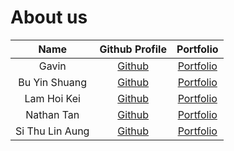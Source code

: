 # About us

|      Name       |              Github Profile              |                                  Portfolio                                   |
|:---------------:|:----------------------------------------:|:----------------------------------------------------------------------------:|
|      Gavin      | [Github](https://github.com/parasytezz)  | [Portfolio](https://ay2425s1-cs2113-w14-2.github.io/tp/team/parasytezz.html) |
|  Bu Yin Shuang  | [Github](https://github.com/crystal-bys) |                                [Portfolio](https://ay2425s1-cs2113-w14-2.github.io/tp/team/crystal-bys.html)                                 |
|   Lam Hoi Kei   |   [Github](https://github.com/anlamm)    |   [Portfolio](https://ay2425s1-cs2113-w14-2.github.io/tp/team/anlamm.html)   |
|   Nathan Tan    |   [Github](https://github.com/Yisoong)   |                      [Portfolio](docs/team/johndoe.md)                       |
| Si Thu Lin Aung |  [Github](https://github.com/C2linaung)  | [Portfolio](https://ay2425s1-cs2113-w14-2.github.io/tp/team/c2linaung.html)  |